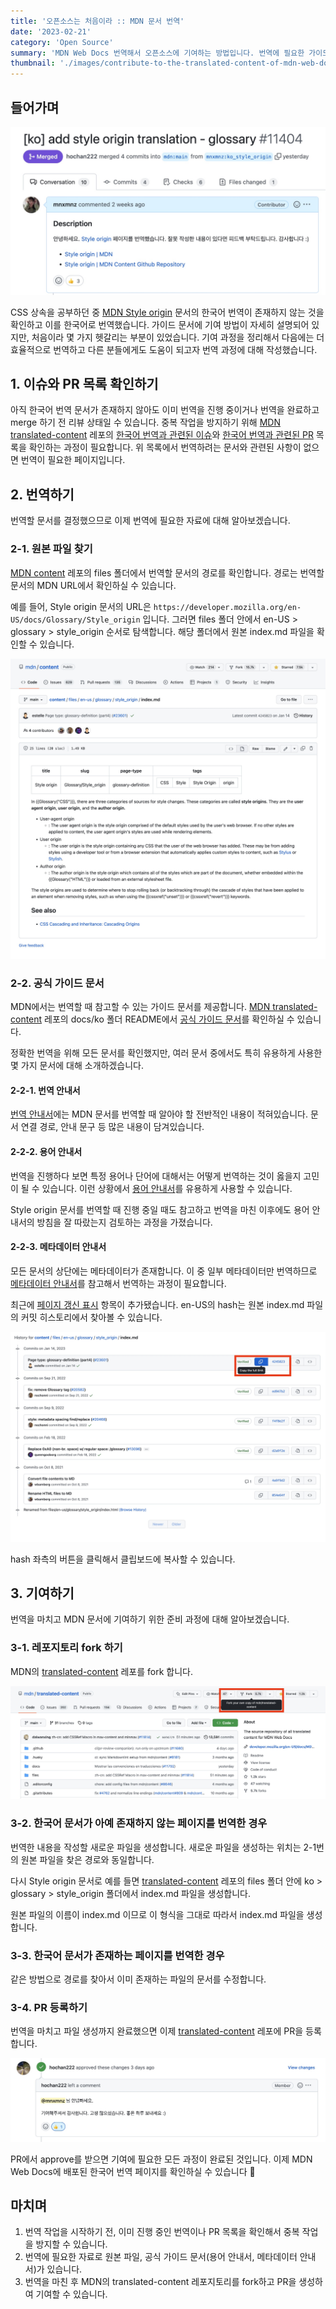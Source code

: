 ```yaml
---
title: '오픈소스는 처음이라 :: MDN 문서 번역'
date: '2023-02-21'
category: 'Open Source'
summary: 'MDN Web Docs 번역해서 오픈소스에 기여하는 방법입니다. 번역에 필요한 가이드 문서와 파일 생성 방법에 대해 소개합니다.'
thumbnail: './images/contribute-to-the-translated-content-of-mdn-web-docs/thumbnail.jpeg'
---
```


## 들어가며

![merged](./images/contribute-to-the-translated-content-of-mdn-web-docs/open-source-project-merged.jpeg)

CSS 상속을 공부하던 중 [MDN Style origin](https://developer.mozilla.org/en-US/docs/Glossary/Style_origin) 문서의 한국어 번역이 존재하지 않는 것을 확인하고 이를 한국어로 번역했습니다. 가이드 문서에 기여 방법이 자세히 설명되어 있지만, 처음이라 몇 가지 헷갈리는 부분이 있었습니다. 기여 과정을 정리해서 다음에는 더 효율적으로 번역하고 다른 분들에게도 도움이 되고자 번역 과정에 대해 작성했습니다.

## 1. 이슈와 PR 목록 확인하기

아직 한국어 번역 문서가 존재하지 않아도 이미 번역을 진행 중이거나 번역을 완료하고 merge 하기 전 리뷰 상태일 수 있습니다. 중복 작업을 방지하기 위해 [MDN translated-content](https://github.com/mdn/translated-content) 레포의 [한국어 번역과 관련된 이슈](https://github.com/mdn/translated-content/issues?q=is%3Aopen+is%3Aissue+label%3Al10n-ko)와 [한국어 번역과 관련된 PR](https://github.com/mdn/translated-content/pulls?q=is%3Aopen+is%3Apr+label%3Al10n-ko) 목록을 확인하는 과정이 필요합니다. 위 목록에서 번역하려는 문서와 관련된 사항이 없으면 번역이 필요한 페이지입니다.

## 2. 번역하기

번역할 문서를 결정했으므로 이제 번역에 필요한 자료에 대해 알아보겠습니다.

### 2-1. 원본 파일 찾기

[MDN content](https://github.com/mdn/content) 레포의 files 폴더에서 번역할 문서의 경로를 확인합니다. 경로는 번역할 문서의 MDN URL에서 확인하실 수 있습니다.

예를 들어, Style origin 문서의 URL은 `https://developer.mozilla.org/en-US/docs/Glossary/Style_origin` 입니다. 그러면 files 폴더 안에서 en-US > glossary > style_origin 순서로 탐색합니다. 해당 폴더에서 원본 index.md 파일을 확인할 수 있습니다.

![index-md](./images/contribute-to-the-translated-content-of-mdn-web-docs/open-source-project-index-md.jpeg)

### 2-2. 공식 가이드 문서

MDN에서는 번역할 때 참고할 수 있는 가이드 문서를 제공합니다. [MDN translated-content](https://github.com/mdn/translated-content) 레포의 docs/ko 폴더 README에서 [공식 가이드 문서](https://github.com/mdn/translated-content/tree/main/docs/ko)를 확인하실 수 있습니다.

정확한 번역을 위해 모든 문서를 확인했지만, 여러 문서 중에서도 특히 유용하게 사용한 몇 가지 문서에 대해 소개하겠습니다.

#### 2-2-1. 번역 안내서

[번역 안내서](https://github.com/mdn/translated-content/blob/main/docs/ko/guides/translation-guide.md)에는 MDN 문서를 번역할 때 알아야 할 전반적인 내용이 적혀있습니다. 문서 연결 경로, 안내 문구 등 많은 내용이 담겨있습니다.

#### 2-2-2. 용어 안내서

번역을 진행하다 보면 특정 용어나 단어에 대해서는 어떻게 번역하는 것이 옳을지 고민이 될 수 있습니다. 이런 상황에서 [용어 안내서](https://github.com/mdn/translated-content/blob/main/docs/ko/guides/glossary-guide.md)를 유용하게 사용할 수 있습니다.

Style origin 문서를 번역할 때 진행 중일 때도 참고하고 번역을 마친 이후에도 용어 안내서의 방침을 잘 따랐는지 검토하는 과정을 가졌습니다.

#### 2-2-3. 메타데이터 안내서

모든 문서의 상단에는 메타데이터가 존재합니다. 이 중 일부 메타데이터만 번역하므로 [메타데이터 안내서](https://github.com/mdn/translated-content/blob/main/docs/ko/guides/meta-data-guide.md)를 참고해서 번역하는 과정이 필요합니다.

최근에 [페이지 갱신 표시](https://github.com/mdn/translated-content/blob/main/docs/ko/guides/meta-data-guide.md) 항목이 추가됐습니다. en-US의 hash는 원본 index.md 파일의 커밋 히스토리에서 찾아볼 수 있습니다.

![hash](./images/contribute-to-the-translated-content-of-mdn-web-docs/open-source-project-hash.jpeg)

hash 좌측의 버튼을 클릭해서 클립보드에 복사할 수 있습니다.

## 3. 기여하기

번역을 마치고 MDN 문서에 기여하기 위한 준비 과정에 대해 알아보겠습니다.

### 3-1. 레포지토리 fork 하기

MDN의 [translated-content](https://github.com/mdn/translated-content) 레포를 fork 합니다. 

![fork](./images/contribute-to-the-translated-content-of-mdn-web-docs/open-source-project-fork.jpeg)

### 3-2. 한국어 문서가 아예 존재하지 않는 페이지를 번역한 경우

번역한 내용을 작성할 새로운 파일을 생성합니다. 새로운 파일을 생성하는 위치는 2-1번의 원본 파일을 찾은 경로와 동일합니다.

다시 Style origin 문서로 예를 들면 [translated-content](https://github.com/mdn/translated-content) 레포의 files 폴더 안에 ko > glossary > style_origin 폴더에서 index.md 파일을 생성합니다.

원본 파일의 이름이 index.md 이므로 이 형식을 그대로 따라서 index.md 파일을 생성합니다.

### 3-3. 한국어 문서가 존재하는 페이지를 번역한 경우

같은 방법으로 경로를 찾아서 이미 존재하는 파일의 문서를 수정합니다.

### 3-4. PR 등록하기

번역을 마치고 파일 생성까지 완료했으면 이제 [translated-content](https://github.com/mdn/translated-content) 레포에 PR을 등록합니다.

![approve](./images/contribute-to-the-translated-content-of-mdn-web-docs/open-source-project-approve.jpeg)

PR에서 approve를 받으면 기여에 필요한 모든 과정이 완료된 것입니다. 이제 MDN Web Docs에 배포된 한국어 번역 페이지를 확인하실 수 있습니다 🎉

## 마치며

1. 번역 작업을 시작하기 전, 이미 진행 중인 번역이나 PR 목록을 확인해서 중복 작업을 방지할 수 있습니다.
2. 번역에 필요한 자료로 원본 파일, 공식 가이드 문서(용어 안내서, 메타데이터 안내서)가 있습니다.
3. 번역을 마친 후 MDN의 translated-content 레포지토리를 fork하고 PR을 생성하여 기여할 수 있습니다.